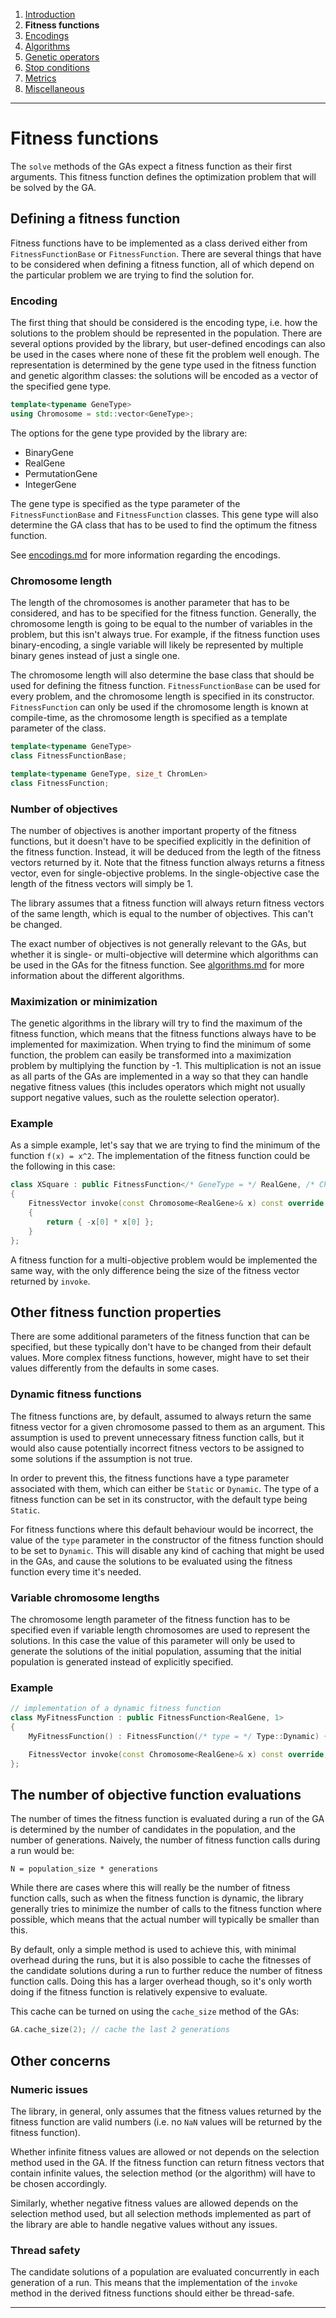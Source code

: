 ﻿
1. [Introduction](introduction.md)  
2. **Fitness functions**  
3. [Encodings](encodings.md)  
4. [Algorithms](algorithms.md)  
5. [Genetic operators](genetic-operators.md)  
6. [Stop conditions](stop-conditions.md)  
7. [Metrics](metrics.md)    
8. [Miscellaneous](miscellaneous.md)

------------------------------------------------------------------------------------------------

# Fitness functions

The `solve` methods of the GAs expect a fitness function
as their first arguments. This fitness function defines
the optimization problem that will be solved by the GA.

## Defining a fitness function

Fitness functions have to be implemented as a class derived
either from `FitnessFunctionBase` or `FitnessFunction`. There
are several things that have to be considered when defining a
fitness function, all of which depend on the particular problem 
we are trying to find the solution for.

### Encoding

The first thing that should be considered is the encoding
type, i.e. how the solutions to the problem should be represented
in the population. There are several options provided by the
library, but user-defined encodings can also be used in the cases
where none of these fit the problem well enough.
The representation is determined by the gene type used in the
fitness function and genetic algorithm classes: the solutions
will be encoded as a vector of the specified gene type.

```cpp
template<typename GeneType>
using Chromosome = std::vector<GeneType>;
```

The options for the gene type provided by the library are:

 - BinaryGene
 - RealGene
 - PermutationGene
 - IntegerGene

The gene type is specified as the type parameter of the
`FitnessFunctionBase` and `FitnessFunction` classes.
This gene type will also determine the GA class that has to be
used to find the optimum the fitness function.

See [encodings.md](encodings.md) for more information regarding the encodings.

### Chromosome length

The length of the chromosomes is another parameter that has to be
considered, and has to be specified for the fitness function.
Generally, the chromosome length is going to be equal to the
number of variables in the problem, but this isn't always true.
For example, if the fitness function uses binary-encoding, a
single variable will likely be represented by multiple binary
genes instead of just a single one.

The chromosome length will also determine the base class that
should be used for defining the fitness function. `FitnessFunctionBase`
can be used for every problem, and the chromosome length is specified
in its constructor. `FitnessFunction` can only be used if the chromosome
length is known at compile-time, as the chromosome length is specified
as a template parameter of the class.

```cpp
template<typename GeneType>
class FitnessFunctionBase;

template<typename GeneType, size_t ChromLen>
class FitnessFunction;
```

### Number of objectives

The number of objectives is another important property of the
fitness functions, but it doesn't have to be specified explicitly
in the definition of the fitness function. Instead, it will be
deduced from the legth of the fitness vectors returned by it.
Note that the fitness function always returns a fitness vector,
even for single-objective problems. In the single-objective case
the length of the fitness vectors will simply be 1.

The library assumes that a fitness function will always return
fitness vectors of the same length, which is equal to the number
of objectives. This can't be changed.

The exact number of objectives is not generally relevant to the
GAs, but whether it is single- or multi-objective will determine
which algorithms can be used in the GAs for the fitness function.
See [algorithms.md](algorithms.md) for more information about the
different algorithms.

### Maximization or minimization

The genetic algorithms in the library will try to find the maximum
of the fitness function, which means that the fitness functions
always have to be implemented for maximization. When trying to find
the minimum of some function, the problem can easily be transformed
into a maximization problem by multiplying the function by -1. This
multiplication is not an issue as all parts of the GAs are implemented
in a way so that they can handle negative fitness values (this includes
operators which might not usually support negative values, such as the
roulette selection operator).

### Example

As a simple example, let's say that we are trying to find the minimum
of the function `f(x) = x^2`. The implementation of the fitness
function could be the following in this case:

```cpp
class XSquare : public FitnessFunction</* GeneType = */ RealGene, /* ChromLen = */ 1>
{
    FitnessVector invoke(const Chromosome<RealGene>& x) const override
    {
        return { -x[0] * x[0] };
    }
};
```

A fitness function for a multi-objective problem would be implemented
the same way, with the only difference being the size of the fitness vector
returned by `invoke`.

## Other fitness function properties

There are some additional parameters of the fitness function that can
be specified, but these typically don't have to be changed from
their default values. More complex fitness functions, however, might
have to set their values differently from the defaults in some cases.

### Dynamic fitness functions

The fitness functions are, by default, assumed to always return the
same fitness vector for a given chromosome passed to them as an
argument. This assumption is used to prevent unnecessary fitness
function calls, but it would also cause potentially incorrect fitness
vectors to be assigned to some solutions if the assumption is not true.

In order to prevent this, the fitness functions have a type parameter
associated with them, which can either be `Static` or `Dynamic`. The type
of a fitness function can be set in its constructor, with the default type
being `Static`.

For fitness functions where this default behaviour would be incorrect, the
value of the `type` parameter in the constructor of the fitness function
should to be set to `Dynamic`. This will disable any kind of caching that
might be used in the GAs, and cause the solutions to be evaluated using
the fitness function every time it's needed.

### Variable chromosome lengths

The chromosome length parameter of the fitness function has to be
specified even if variable length chromosomes are used to represent
the solutions. In this case the value of this parameter will only be
used to generate the solutions of the initial population, assuming that
the initial population is generated instead of explicitly specified.

### Example

```cpp
// implementation of a dynamic fitness function
class MyFitnessFunction : public FitnessFunction<RealGene, 1>
{
    MyFitnessFunction() : FitnessFunction(/* type = */ Type::Dynamic) {}

    FitnessVector invoke(const Chromosome<RealGene>& x) const override;
};
```

## The number of objective function evaluations

The number of times the fitness function is evaluated during a run of the GA
is determined by the number of candidates in the population, and the number
of generations. Naively, the number of fitness function calls during a run
would be:

```
N = population_size * generations
```

While there are cases where this will really be the number of fitness
function calls, such as when the fitness function is dynamic, the library
generally tries to minimize the number of calls to the fitness function
where possible, which means that the actual number will typically be
smaller than this.

By default, only a simple method is used to achieve this, with minimal
overhead during the runs, but it is also possible to cache the fitnesses
of the candidate solutions during a run to further reduce the number of
fitness function calls. Doing this has a larger overhead though, so it's
only worth doing if the fitness function is relatively expensive to evaluate.

This cache can be turned on using the `cache_size` method of the GAs:

```cpp
GA.cache_size(2); // cache the last 2 generations
```

## Other concerns

### Numeric issues

The library, in general, only assumes that the fitness values returned
by the fitness function are valid numbers (i.e. no `NaN` values will
be returned by the fitness function).

Whether infinite fitness values are allowed or not depends on the
selection method used in the GA. If the fitness function can return
fitness vectors that contain infinite values, the selection method
(or the algorithm) will have to be chosen accordingly.

Similarly, whether negative fitness values are allowed depends
on the selection method used, but all selection methods implemented
as part of the library are able to handle negative values without
any issues.

### Thread safety

The candidate solutions of a population are evaluated concurrently
in each generation of a run. This means that the implementation
of the `invoke` method in the derived fitness functions should either
be thread-safe.

------------------------------------------------------------------------------------------------
